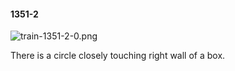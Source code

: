 #### 1351-2
![train-1351-2-0.png](https://github.com/lil-lab/nlvr/raw/master/nlvr/train/images/62/train-1351-2-0.png "train-1351-2-0.png")

There is a circle closely touching right wall of a box.